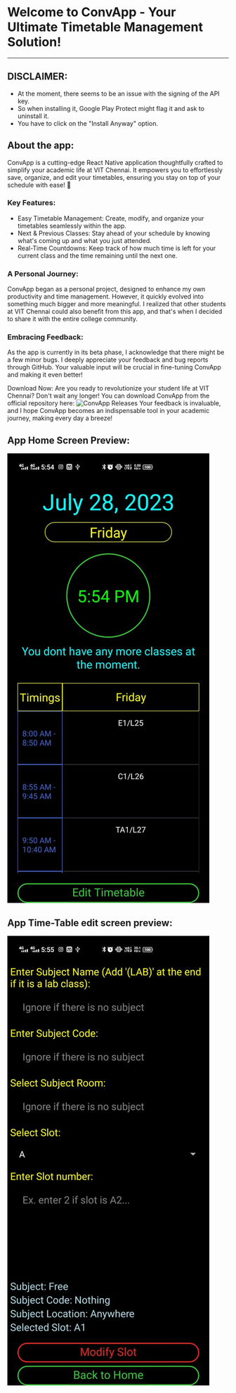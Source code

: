 # Welcome to ConvApp - Your Ultimate Timetable Management Solution!

---

## DISCLAIMER:
* At the moment, there seems to be an issue with the signing of the API key. 
* So when installing it, Google Play Protect might flag it and ask to uninstall it. 
* You have to click on the "Install Anyway" option.

## About the app:
ConvApp is a cutting-edge React Native application thoughtfully crafted to simplify your academic life at VIT Chennai. It empowers you to effortlessly save, organize, and edit your timetables, ensuring you stay on top of your schedule with ease! 📱

### Key Features:
* Easy Timetable Management: Create, modify, and organize your timetables seamlessly within the app.
* Next & Previous Classes: Stay ahead of your schedule by knowing what's coming up and what you just attended.
* Real-Time Countdowns: Keep track of how much time is left for your current class and the time remaining until the next one.

### A Personal Journey:
ConvApp began as a personal project, designed to enhance my own productivity and time management. However, it quickly evolved into something much bigger and more meaningful. I realized that other students at VIT Chennai could also benefit from this app, and that's when I decided to share it with the entire college community.

### Embracing Feedback:
As the app is currently in its beta phase, I acknowledge that there might be a few minor bugs. I deeply appreciate your feedback and bug reports through GitHub. Your valuable input will be crucial in fine-tuning ConvApp and making it even better!

Download Now:
Are you ready to revolutionize your student life at VIT Chennai? Don't wait any longer! You can download ConvApp from the official repository here: ![ConvApp Releases](https://github.com/saviosajanm/ConvApp/releases)
Your feedback is invaluable, and I hope ConvApp becomes an indispensable tool in your academic journey, making every day a breeze!

## App Home Screen Preview:
![App Screenshot](https://github.com/saviosajanm/ConvApp/blob/main/screenshots/v0_4_home.jpeg)

## App Time-Table edit screen preview:
![App Screenshot](https://github.com/saviosajanm/ConvApp/blob/main/screenshots/v0_4_edit.jpeg)
